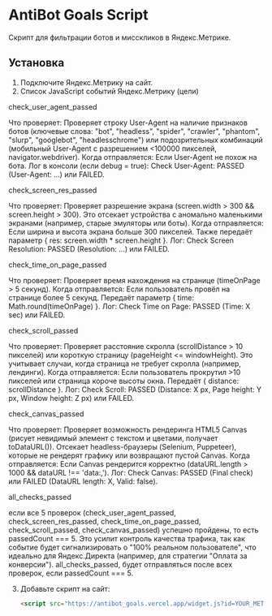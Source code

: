 # AntiBot Goals Script
Скрипт для фильтрации ботов и мисскликов в Яндекс.Метрике. 
## Установка
1. Подключите Яндекс.Метрику на сайт.
2. Список JavaScript событий Яндекс.Метрику (цели)

check_user_agent_passed

Что проверяет: Проверяет строку User-Agent на наличие признаков ботов (ключевые слова: "bot", "headless", "spider", "crawler", "phantom", "slurp", "googlebot", "headlesschrome") или подозрительных комбинаций (мобильный User-Agent с разрешением <100000 пикселей, navigator.webdriver).
Когда отправляется: Если User-Agent не похож на бота.
Лог в консоли (если debug = true): Check User-Agent: PASSED (User-Agent: ...) или FAILED.

check_screen_res_passed

Что проверяет: Проверяет разрешение экрана (screen.width > 300 && screen.height > 300). Это отсекает устройства с аномально маленькими экранами (например, старые эмуляторы или боты).
Когда отправляется: Если ширина и высота экрана больше 300 пикселей. Также передаёт параметр { res: screen.width * screen.height }.
Лог: Check Screen Resolution: PASSED (Resolution: ...) или FAILED.

check_time_on_page_passed

Что проверяет: Проверяет время нахождения на странице (timeOnPage > 5 секунд).
Когда отправляется: Если пользователь провёл на странице более 5 секунд. Передаёт параметр { time: Math.round(timeOnPage) }.
Лог: Check Time on Page: PASSED (Time: X sec) или FAILED.

check_scroll_passed

Что проверяет: Проверяет расстояние скролла (scrollDistance > 10 пикселей) или короткую страницу (pageHeight <= windowHeight). Это учитывает случаи, когда страница не требует скролла (например, лендинги).
Когда отправляется: Если пользователь прокрутил >10 пикселей или страница короче высоты окна. Передаёт { distance: scrollDistance }.
Лог: Check Scroll: PASSED (Distance: X px, Page height: Y px, Window height: Z px) или FAILED.

check_canvas_passed

Что проверяет: Проверяет возможность рендеринга HTML5 Canvas (рисует невидимый элемент с текстом и цветами, получает toDataURL()). Отсекает headless-браузеры (Selenium, Puppeteer), которые не рендерят графику или возвращают пустой Canvas.
Когда отправляется: Если Canvas рендерится корректно (dataURL.length > 1000 && dataURL !== 'data:,').
Лог: Check Canvas: PASSED (Final check) или FAILED (DataURL length: X, Valid: false).

all_checks_passed

если все 5 проверок (check_user_agent_passed, check_screen_res_passed, check_time_on_page_passed, check_scroll_passed, check_canvas_passed) успешно пройдены, то есть passedCount === 5. Это усилит контроль качества трафика, так как событие будет сигнализировать о "100% реальном пользователе", что идеально для Яндекс.Директа (например, для стратегии "Оплата за конверсии"). all_checks_passed, будет отправляться после всех проверок, если passedCount === 5.


3. Добавьте скрипт на сайт:
   ```html
   <script src="https://antibot_goals.vercel.app/widget.js?id=YOUR_METRIKA_ID"></script>
